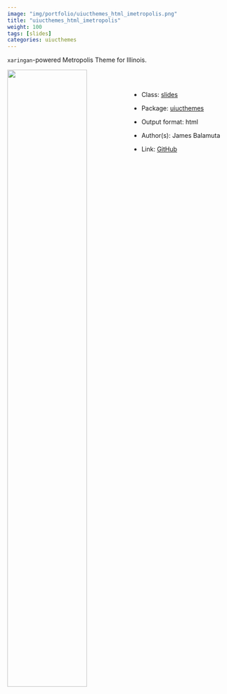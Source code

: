 ```yaml
---
image: "img/portfolio/uiucthemes_html_imetropolis.png"
title: "uiucthemes_html_imetropolis"
weight: 100
tags: [slides]
categories: uiucthemes
---
```


`xaringan`-powered Metropolis Theme for Illinois.

<!--more-->

<p><a href="../../img/portfolio/uiucthemes_html_imetropolis.png"><img class = "jf-image-shadow" src="../../img/portfolio/uiucthemes_html_imetropolis.png" width="60%"  align="left"></a></p>

<br><br>

- Class: [slides](../../tags/slides)
- Package: [uiucthemes](uiucthemes)
- Output format: html

- Author(s): James Balamuta
- Link: [GitHub](https://github.com/illinois-r/uiucthemes)


